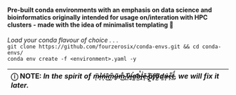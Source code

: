 #### Pre-built conda environments with an emphasis on data science and bioinformatics originally intended for usage on/interation with HPC clusters - made with the idea of minimalist templating 🚀
*Load your conda flavour of choice . . .*  
  `git clone https://github.com/fourzerosix/conda-envs.git && cd conda-envs/`  
  `conda env create -f <environment>.yaml -y`  

| ⓘ NOTE: _In the spirit of m̷̈ͅị̶̉ń̴ͅȋ̵͜m̵̺̎ǔ̶̬m̵͋͜ ̸̟͊v̷͕̎i̶̮͘a̴̛̳b̶̺̔ḽ̶͐ĕ̶͙ ̸͎̎p̸̭̈ŕ̸̥ô̸̺d̷͈̓ú̶͙c̵̝͒ẗ̶̤́, we will fix it later._|
| :--- |
